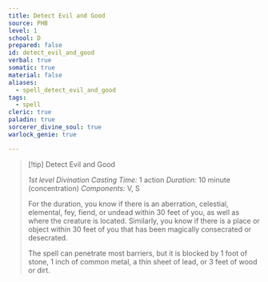 ```yaml
---
title: Detect Evil and Good
source: PHB
level: 1
school: D
prepared: false
id: detect_evil_and_good
verbal: true
somatic: true
material: false
aliases:
  - spell_detect_evil_and_good
tags:
  - spell
cleric: true
paladin: true
sorcerer_divine_soul: true
warlock_genie: true

---
```

>[!tip] Detect Evil and Good
>
> *1st level Divination*
> *Casting Time:* 1 action
> *Duration:* 10 minute (concentration)
> *Components:* V, S
>
>For the duration, you know if there is an aberration, celestial, elemental, fey, fiend, or undead within 30 feet of you, as well as where the creature is located. Similarly, you know if there is a place or object within 30 feet of you that has been magically consecrated or desecrated.
>
>The spell can penetrate most barriers, but it is blocked by 1 foot of stone, 1 inch of common metal, a thin sheet of lead, or 3 feet of wood or dirt.
>

